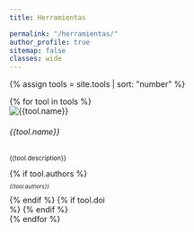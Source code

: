 ```yaml
---
title: Herramientas

permalink: "/herramientas/"
author_profile: true
sitemap: false
classes: wide
---
```


{% assign tools = site.tools | sort: "number" %}

<div class="container">
  <div class="d-flex flex-wrap">
{% for tool in tools %}
<div class="p-2">
  <div class="card"  style="width: 12rem;">
    <img src="{{tool.logo}}" class="card-img-top" alt="{{tool.name}}">
    <div class="card-body">
      <h6 class="card-title">{{tool.name}}</h6>
      <p class="card-text" style="font-size: 0.7rem;">{{tool.description}}</p>
      {% if tool.authors %}
      <p class="card-text" style="font-size: 0.6rem;"><em>{{tool.authors}}</em></p>
      {% endif %}
      <a href="{{tool.link}}" title="Go to URL"><i class="bi bi-box-arrow-up-right"></i></a>
      {% if tool.doi %}
        <a href="{{tool.doi}}" title="Go to paper reference"><i class="bi bi-file-earmark-ppt-fill"></i></a>
      {% endif %}
    </div>
  </div>
</div>
{% endfor %}
  </div>
</div>
